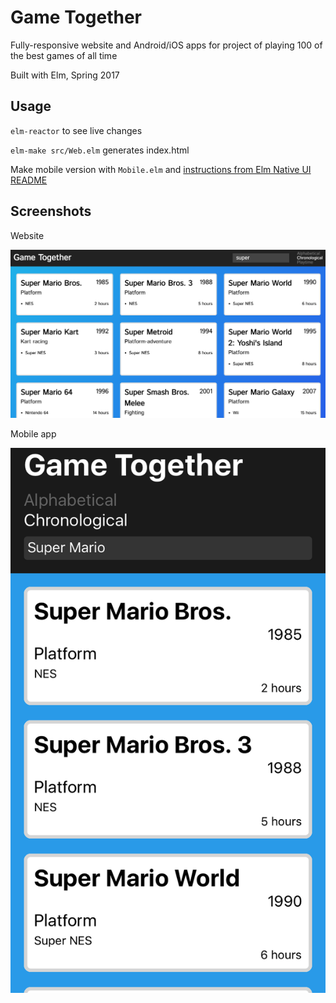 # Game Together

Fully-responsive website and Android/iOS apps for project of playing 100 of the best games of all time

Built with Elm, Spring 2017

## Usage

`elm-reactor` to see live changes

`elm-make src/Web.elm` generates index.html

Make mobile version with `Mobile.elm` and [instructions from Elm Native UI README](https://github.com/ohanhi/elm-native-ui)

## Screenshots

Website

![gametogether web app screenshot](/images/web.png?raw=true)

Mobile app

![gametogether mobile app screenshot](/images/mobile.png?raw=true)


